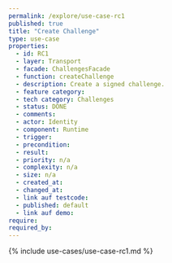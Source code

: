 ```yaml
---
permalink: /explore/use-case-rc1
published: true
title: "Create Challenge"
type: use-case
properties:
  - id: RC1
  - layer: Transport
  - facade: ChallengesFacade
  - function: createChallenge
  - description: Create a signed challenge.
  - feature category:
  - tech category: Challenges
  - status: DONE
  - comments:
  - actor: Identity
  - component: Runtime
  - trigger:
  - precondition:
  - result:
  - priority: n/a
  - complexity: n/a
  - size: n/a
  - created_at:
  - changed_at:
  - link auf testcode:
  - published: default
  - link auf demo:
require:
required_by:
---
```


{% include use-cases/use-case-rc1.md %}